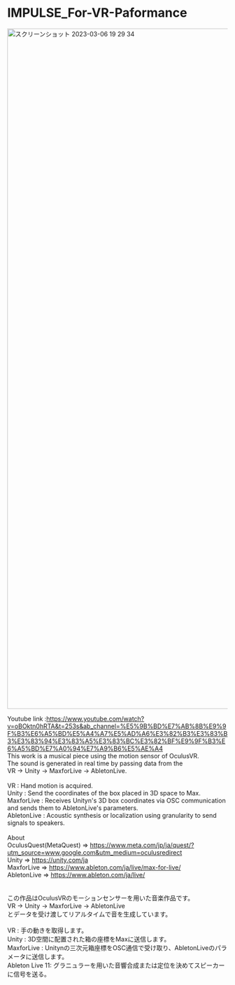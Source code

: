# IMPULSE_For-VR-Paformance

<img width="1556" alt="スクリーンショット 2023-03-06 19 29 34" src="https://user-images.githubusercontent.com/89235127/223085441-72304af6-33e6-4030-9129-854e81f59cbf.png">

Youtube link  :https://www.youtube.com/watch?v=oBOktn0hRTA&t=253s&ab_channel=%E5%9B%BD%E7%AB%8B%E9%9F%B3%E6%A5%BD%E5%A4%A7%E5%AD%A6%E3%82%B3%E3%83%B3%E3%83%94%E3%83%A5%E3%83%BC%E3%82%BF%E9%9F%B3%E6%A5%BD%E7%A0%94%E7%A9%B6%E5%AE%A4
<br>
This work is a musical piece using the motion sensor of OculusVR.<br>
The sound is generated in real time by passing data from the <br>
VR -> Unity -> MaxforLive -> AbletonLive.<br>
<br>
VR          : Hand motion is acquired.<br>
Unity       : Send the coordinates of the box placed in 3D space to Max.<br>
MaxforLive  : Receives Unityn's 3D box coordinates via OSC communication and sends them to AbletonLive's parameters.<br>
AbletonLive : Acoustic synthesis or localization using granularity to send signals to speakers.<br>
<br>
About<br>
OculusQuest(MetaQuest) => https://www.meta.com/jp/ja/quest/?utm_source=www.google.com&utm_medium=oculusredirect<br>
Unity => https://unity.com/ja<br>
MaxforLive => https://www.ableton.com/ja/live/max-for-live/<br>
AbletonLive => https://www.ableton.com/ja/live/<br>
<br>
<br>
この作品はOculusVRのモーションセンサーを用いた音楽作品です。<br>
VR -> Unity -> MaxforLive -> AbletonLive<br>
とデータを受け渡してリアルタイムで音を生成しています。<br>
<br>
VR : 手の動きを取得します。<br>
Unity : 3D空間に配置された箱の座標をMaxに送信します。<br>
MaxforLive : Unitynの三次元箱座標をOSC通信で受け取り、AbletonLiveのパラメータに送信します。<br>
Ableton Live 11: グラニュラーを用いた音響合成または定位を決めてスピーカーに信号を送る。<br>


